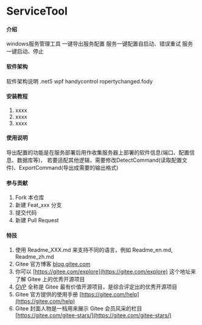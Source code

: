 # ServiceTool

#### 介绍
windows服务管理工具
一键导出服务配置
服务一键配置自启动、错误重试
服务一键启动、停止

#### 软件架构
软件架构说明
.net5
wpf
handycontrol
ropertychanged.fody


#### 安装教程

1.  xxxx
2.  xxxx
3.  xxxx

#### 使用说明
导出配置的功能是在服务部署后用作收集服务器上部署的软件信息(端口、配置信息、数据库等)，
若要适配其他逻辑，需要修改DetectCommand(读取配置文件)、ExportCommand(导出成需要的输出格式)

#### 参与贡献

1.  Fork 本仓库
2.  新建 Feat_xxx 分支
3.  提交代码
4.  新建 Pull Request


#### 特技

1.  使用 Readme\_XXX.md 来支持不同的语言，例如 Readme\_en.md, Readme\_zh.md
2.  Gitee 官方博客 [blog.gitee.com](https://blog.gitee.com)
3.  你可以 [https://gitee.com/explore](https://gitee.com/explore) 这个地址来了解 Gitee 上的优秀开源项目
4.  [GVP](https://gitee.com/gvp) 全称是 Gitee 最有价值开源项目，是综合评定出的优秀开源项目
5.  Gitee 官方提供的使用手册 [https://gitee.com/help](https://gitee.com/help)
6.  Gitee 封面人物是一档用来展示 Gitee 会员风采的栏目 [https://gitee.com/gitee-stars/](https://gitee.com/gitee-stars/)
